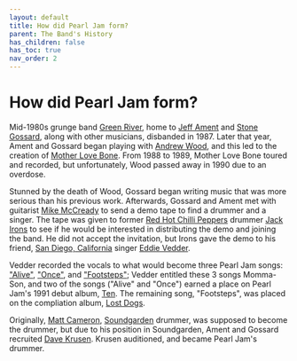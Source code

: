 ```yaml
---
layout: default
title: How did Pearl Jam form?
parent: The Band's History
has_children: false
has_toc: true
nav_order: 2
---
```


# How did Pearl Jam form? 

Mid-1980s grunge band [Green River](https://google.com), home to [Jeff Ament](https://google.com) and [Stone Gossard](https://google.com), along with other musicians, disbanded in 1987. Later that year, Ament and Gossard began playing with [Andrew Wood](https://google.com), and this led to the creation of [Mother Love Bone](https://google.com). From 1988 to 1989, Mother Love Bone toured and recorded, but unfortunately, Wood passed away in 1990 due to an overdose.

Stunned by the death of Wood, Gossard began writing music that was more serious than his previous work. Afterwards, Gossard and Ament met with guitarist [Mike McCready](https://google.com) to send a demo tape to find a drummer and a singer. The tape was given to former [Red Hot Chilli Peppers](https://google.com) drummer [Jack Irons](https://google.com) to see if he would be interested in distributing the demo and joining the band. He did not accept the invitation, but Irons gave the demo to his friend, [San Diego, California](https://www.sandiego.gov) singer [Eddie Vedder](https://google.com).

Vedder recorded the vocals to what would become three Pearl Jam songs: ["Alive"](https://google.com), ["Once"](https://google.com), and ["Footsteps"](https://google.com); Vedder entitled these 3 songs Momma-Son, and two of the songs ("Alive" and "Once") earned a place on Pearl Jam's 1991 debut album, [Ten](https://google.com). The remaining song, "Footsteps", was placed on the compliation album, [Lost Dogs](https://google.com).

Originally, [Matt Cameron](https://google.com), [Soundgarden](https://google.com) drummer, was supposed to become the drummer, but due to his position in Soundgarden, Ament and Gossard recruited [Dave Krusen](https://google.com). Krusen auditioned, and became Pearl Jam's drummer.
